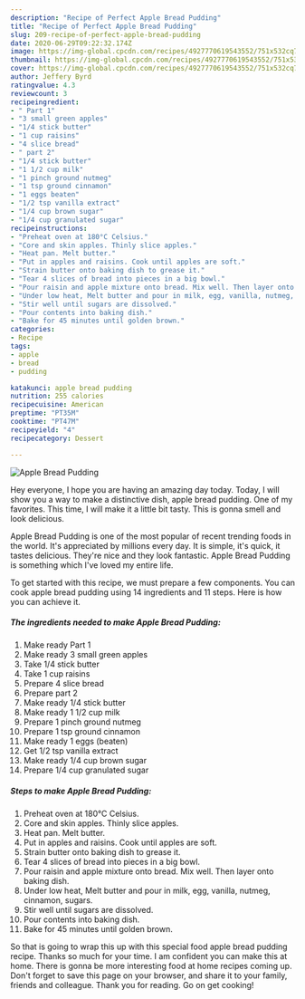 ```yaml
---
description: "Recipe of Perfect Apple Bread Pudding"
title: "Recipe of Perfect Apple Bread Pudding"
slug: 209-recipe-of-perfect-apple-bread-pudding
date: 2020-06-29T09:22:32.174Z
image: https://img-global.cpcdn.com/recipes/4927770619543552/751x532cq70/apple-bread-pudding-recipe-main-photo.jpg
thumbnail: https://img-global.cpcdn.com/recipes/4927770619543552/751x532cq70/apple-bread-pudding-recipe-main-photo.jpg
cover: https://img-global.cpcdn.com/recipes/4927770619543552/751x532cq70/apple-bread-pudding-recipe-main-photo.jpg
author: Jeffery Byrd
ratingvalue: 4.3
reviewcount: 3
recipeingredient:
- " Part 1"
- "3 small green apples"
- "1/4 stick butter"
- "1 cup raisins"
- "4 slice bread"
- " part 2"
- "1/4 stick butter"
- "1 1/2 cup milk"
- "1 pinch ground nutmeg"
- "1 tsp ground cinnamon"
- "1 eggs beaten"
- "1/2 tsp vanilla extract"
- "1/4 cup brown sugar"
- "1/4 cup granulated sugar"
recipeinstructions:
- "Preheat oven at 180°C Celsius."
- "Core and skin apples. Thinly slice apples."
- "Heat pan. Melt butter."
- "Put in apples and raisins. Cook until apples are soft."
- "Strain butter onto baking dish to grease it."
- "Tear 4 slices of bread into pieces in a big bowl."
- "Pour raisin and apple mixture onto bread. Mix well. Then layer onto baking dish."
- "Under low heat, Melt butter and pour in milk, egg, vanilla, nutmeg,  cinnamon, sugars."
- "Stir well until sugars are dissolved."
- "Pour contents into baking dish."
- "Bake for 45 minutes until golden brown."
categories:
- Recipe
tags:
- apple
- bread
- pudding

katakunci: apple bread pudding 
nutrition: 255 calories
recipecuisine: American
preptime: "PT35M"
cooktime: "PT47M"
recipeyield: "4"
recipecategory: Dessert

---
```



![Apple Bread Pudding](https://img-global.cpcdn.com/recipes/4927770619543552/751x532cq70/apple-bread-pudding-recipe-main-photo.jpg)

Hey everyone, I hope you are having an amazing day today. Today, I will show you a way to make a distinctive dish, apple bread pudding. One of my favorites. This time, I will make it a little bit tasty. This is gonna smell and look delicious.



Apple Bread Pudding is one of the most popular of recent trending foods in the world. It's appreciated by millions every day. It is simple, it's quick, it tastes delicious. They're nice and they look fantastic. Apple Bread Pudding is something which I've loved my entire life.


To get started with this recipe, we must prepare a few components. You can cook apple bread pudding using 14 ingredients and 11 steps. Here is how you can achieve it.

##### The ingredients needed to make Apple Bread Pudding:

1. Make ready  Part 1
1. Make ready 3 small green apples
1. Take 1/4 stick butter
1. Take 1 cup raisins
1. Prepare 4 slice bread
1. Prepare  part 2
1. Make ready 1/4 stick butter
1. Make ready 1 1/2 cup milk
1. Prepare 1 pinch ground nutmeg
1. Prepare 1 tsp ground cinnamon
1. Make ready 1 eggs (beaten)
1. Get 1/2 tsp vanilla extract
1. Make ready 1/4 cup brown sugar
1. Prepare 1/4 cup granulated sugar




##### Steps to make Apple Bread Pudding:

1. Preheat oven at 180°C Celsius.
1. Core and skin apples. Thinly slice apples.
1. Heat pan. Melt butter.
1. Put in apples and raisins. Cook until apples are soft.
1. Strain butter onto baking dish to grease it.
1. Tear 4 slices of bread into pieces in a big bowl.
1. Pour raisin and apple mixture onto bread. Mix well. Then layer onto baking dish.
1. Under low heat, Melt butter and pour in milk, egg, vanilla, nutmeg,  cinnamon, sugars.
1. Stir well until sugars are dissolved.
1. Pour contents into baking dish.
1. Bake for 45 minutes until golden brown.




So that is going to wrap this up with this special food apple bread pudding recipe. Thanks so much for your time. I am confident you can make this at home. There is gonna be more interesting food at home recipes coming up. Don't forget to save this page on your browser, and share it to your family, friends and colleague. Thank you for reading. Go on get cooking!
